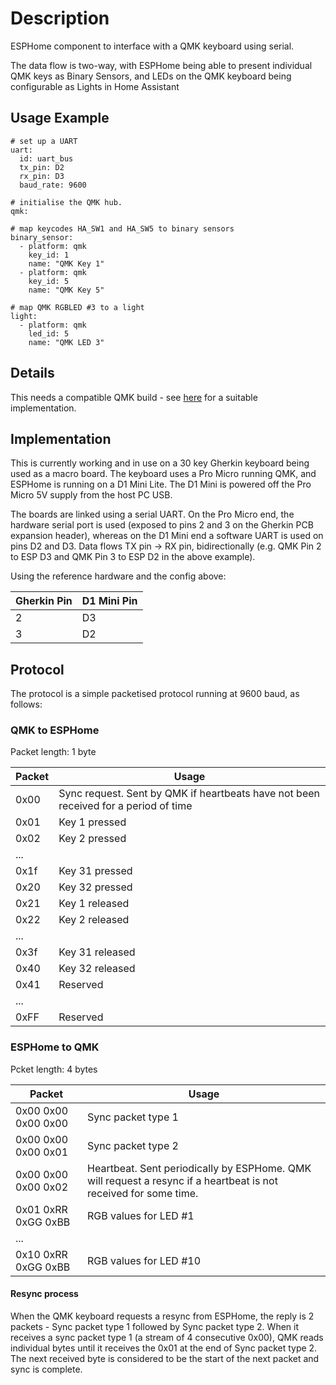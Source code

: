 # Description
ESPHome component to interface with a QMK keyboard using serial. 

The data flow is two-way, with ESPHome being able to present individual QMK keys as Binary Sensors, and LEDs on 
the QMK keyboard being configurable as Lights in Home Assistant

## Usage Example 

    # set up a UART
    uart:
      id: uart_bus
      tx_pin: D2
      rx_pin: D3
      baud_rate: 9600

    # initialise the QMK hub. 
    qmk:

    # map keycodes HA_SW1 and HA_SW5 to binary sensors
    binary_sensor:
      - platform: qmk
        key_id: 1
        name: "QMK Key 1"
      - platform: qmk
        key_id: 5
        name: "QMK Key 5"
    
    # map QMK RGBLED #3 to a light
    light:
      - platform: qmk
        led_id: 5
        name: "QMK LED 3"


## Details

This needs a compatible QMK build - see [here](https://github.com/caelor/qmk_firmware/tree/master/keyboards/40percentclub/gherkin/keymaps/caelor_macro) for a suitable implementation.

## Implementation

This is currently working and in use on a 30 key Gherkin keyboard being used as a macro board. The keyboard uses 
a Pro Micro running QMK, and ESPHome is running on a D1 Mini Lite. The D1 Mini is powered off the Pro Micro 5V
supply from the host PC USB.

The boards are linked using a serial UART. On the Pro Micro end, the hardware serial port is
used (exposed to pins 2 and 3 on the Gherkin PCB expansion header), whereas on the D1 Mini end a software UART is
used on pins D2 and D3. Data flows TX pin -> RX pin, bidirectionally (e.g. QMK Pin 2 to ESP D3 and QMK Pin 3 to ESP D2 in the above example).

Using the reference hardware and the config above:

Gherkin Pin | D1 Mini Pin
----------- | -----------
2 | D3
3 | D2

## Protocol

The protocol is a simple packetised protocol running at 9600 baud, as follows:

### QMK to ESPHome 
Packet length: 1 byte

Packet | Usage
------ | -----
0x00 | Sync request. Sent by QMK if heartbeats have not been received for a period of time
0x01 | Key 1 pressed
0x02 | Key 2 pressed
...  |
0x1f | Key 31 pressed
0x20 | Key 32 pressed
0x21 | Key 1 released
0x22 | Key 2 released
...  | 
0x3f | Key 31 released
0x40 | Key 32 released
0x41 | Reserved
...  |
0xFF | Reserved
 

### ESPHome to QMK
Pcket length: 4 bytes

Packet | Usage
------ | -----
0x00 0x00 0x00 0x00 | Sync packet type 1
0x00 0x00 0x00 0x01 | Sync packet type 2
0x00 0x00 0x00 0x02 | Heartbeat. Sent periodically by ESPHome. QMK will request a resync if a heartbeat is not received for some time.
0x01 0xRR 0xGG 0xBB | RGB values for LED #1
... |
0x10 0xRR 0xGG 0xBB | RGB values for LED #10


#### Resync process
When the QMK keyboard requests a resync from ESPHome, the reply is 2 packets - Sync packet type 1 followed by 
Sync packet type 2. When it receives a sync packet type 1 (a stream of 4 consecutive 0x00), QMK reads individual bytes until it receives the 0x01 at the end of Sync packet type 2. The next received byte is considered to be the
start of the next packet and sync is complete.
